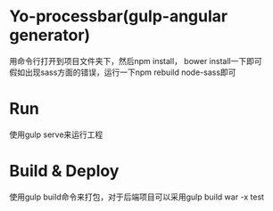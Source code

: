 # Yo-processbar(gulp-angular generator)
用命令行打开到项目文件夹下，然后npm install， bower install一下即可<br>
假如出现sass方面的错误，运行一下npm rebuild node-sass即可

# Run
使用gulp serve来运行工程 

# Build & Deploy
使用gulp build命令来打包，对于后端项目可以采用gulp build war -x test
